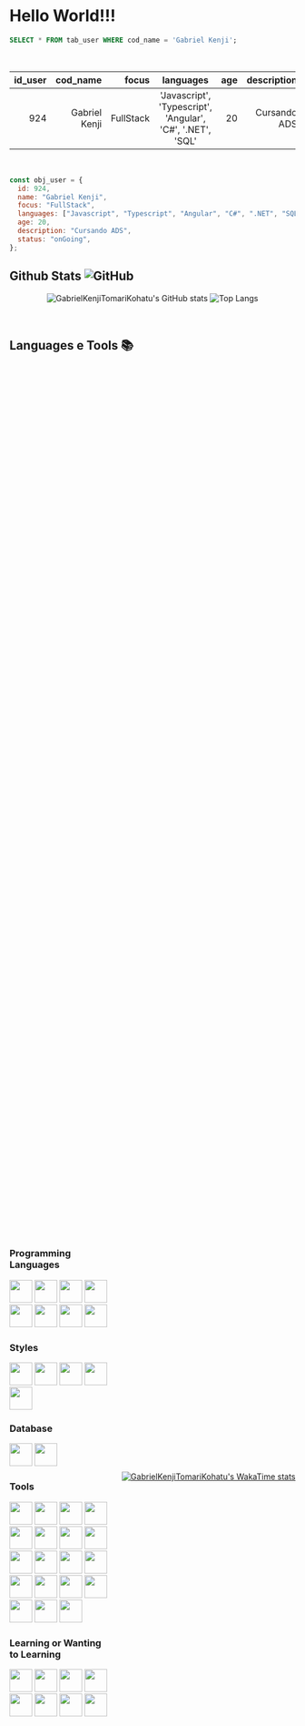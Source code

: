 # Hello World!!!

```SQL
SELECT * FROM tab_user WHERE cod_name = 'Gabriel Kenji';
```

<br>

| id_user |      cod_name |     focus |                         languages                          | age |  description |  status |
| ------: | ------------: | --------: | :--------------------------------------------------------: | --: | -----------: | ------: |
|     924 | Gabriel Kenji | FullStack | 'Javascript', 'Typescript', 'Angular', 'C#', '.NET', 'SQL' |  20 | Cursando ADS | onGoing |

<br>

```javascript
const obj_user = {
  id: 924,
  name: "Gabriel Kenji",
  focus: "FullStack",
  languages: ["Javascript", "Typescript", "Angular", "C#", ".NET", "SQL"],
  age: 20,
  description: "Cursando ADS",
  status: "onGoing",
};
```

## Github Stats ![GitHub](https://img.shields.io/badge/GitHub-100000?style=for-the-badge&logo=github&logoColor=white)

<div align="center" style="display: inline_block; justify-content:center">

![GabrielKenjiTomariKohatu's GitHub stats](https://github-readme-stats.vercel.app/api?username=GabrielKenjiTomariKohatu&show_icons=true&theme=dark&include_all_commits=true) ![Top Langs](https://github-readme-stats.vercel.app/api/top-langs/?username=GabrielKenjiTomariKohatu&hide_progress=false&layout=compact&theme=dark)

</div>
<br>

## Languages e Tools 📚

<div style="display: flex; justify-content: space-between; align-items: center; height: 100%;">
    <div style="flex-grow: 1;">

### Programming Languages

<img Height="40px" src="https://cdn.jsdelivr.net/gh/devicons/devicon@latest/icons/javascript/javascript-original.svg" />
<img Height="40px" src="https://cdn.jsdelivr.net/gh/devicons/devicon@latest/icons/typescript/typescript-original.svg" />
<img height="40px" src="https://cdn.jsdelivr.net/gh/devicons/devicon@latest/icons/angularjs/angularjs-original.svg" />
<img Height="40px" src="https://cdn.jsdelivr.net/gh/devicons/devicon@latest/icons/react/react-original.svg" />
<img height="40px" src="https://cdn.jsdelivr.net/gh/devicons/devicon@latest/icons/csharp/csharp-original.svg" />
<img height="40px" src="https://cdn.jsdelivr.net/gh/devicons/devicon@latest/icons/dotnetcore/dotnetcore-original.svg" />
<img Height="40px" src="https://cdn.jsdelivr.net/gh/devicons/devicon@latest/icons/java/java-original.svg" />
<img Height="40px" src="https://cdn.jsdelivr.net/gh/devicons/devicon@latest/icons/spring/spring-original.svg" />

### Styles

<img Height="40px" src="https://cdn.jsdelivr.net/gh/devicons/devicon@latest/icons/tailwindcss/tailwindcss-original.svg" />
<img height="40px"  src="https://cdn.jsdelivr.net/gh/devicons/devicon@latest/icons/bootstrap/bootstrap-original.svg" />
<img height="40px" src="https://cdn.jsdelivr.net/gh/devicons/devicon@latest/icons/bulma/bulma-plain.svg" />
<img height="40px" src="https://cdn.jsdelivr.net/gh/devicons/devicon@latest/icons/angularmaterial/angularmaterial-original.svg" />
<img height="40px" src="https://cdn.jsdelivr.net/gh/devicons/devicon@latest/icons/materialui/materialui-original.svg" />

### Database

<img Height="40px" src="https://cdn.jsdelivr.net/gh/devicons/devicon@latest/icons/sqldeveloper/sqldeveloper-original.svg" />
<img Height="40px" src="https://cdn.jsdelivr.net/gh/devicons/devicon@latest/icons/mysql/mysql-original.svg" />

### Tools

<img Height="40px" src="https://cdn.jsdelivr.net/gh/devicons/devicon@latest/icons/vscode/vscode-original.svg" />
<img height="40px" src="https://cdn.jsdelivr.net/gh/devicons/devicon@latest/icons/visualstudio/visualstudio-original.svg" />
<img height="40px" src="https://cdn.jsdelivr.net/gh/devicons/devicon@latest/icons/intellij/intellij-original.svg" />
<img height="40px" src="https://cdn.jsdelivr.net/gh/devicons/devicon@latest/icons/swagger/swagger-original.svg" />
<img height="40px" src="https://cdn.jsdelivr.net/gh/devicons/devicon@latest/icons/postman/postman-original.svg" />
<img height="40px" src="https://cdn.jsdelivr.net/gh/devicons/devicon@latest/icons/insomnia/insomnia-original.svg" />
<img height="40px" src="https://cdn.jsdelivr.net/gh/devicons/devicon@latest/icons/notion/notion-original.svg" />
<img height="40px" src="https://cdn.jsdelivr.net/gh/devicons/devicon@latest/icons/vitejs/vitejs-original.svg" />
<img Height="40px" src="https://cdn.jsdelivr.net/gh/devicons/devicon@latest/icons/npm/npm-original-wordmark.svg" />
<img height="40px" Height="40px" src="https://cdn.jsdelivr.net/gh/devicons/devicon@latest/icons/git/git-original.svg" />
<img height="40px" height="40px" src="https://cdn.jsdelivr.net/gh/devicons/devicon@latest/icons/docker/docker-plain-wordmark.svg" />
<img height="40px" Height="40px" src="https://cdn.jsdelivr.net/gh/devicons/devicon@latest/icons/kubernetes/kubernetes-original.svg" />
<img height="40px" src="https://cdn.jsdelivr.net/gh/devicons/devicon@latest/icons/markdown/markdown-original.svg" />
<img height="40px" src="https://cdn.jsdelivr.net/gh/devicons/devicon@latest/icons/gimp/gimp-original.svg" />
<img height="40px" src="https://cdn.jsdelivr.net/gh/devicons/devicon@latest/icons/figma/figma-original.svg" />
<img height="40px" src="https://cdn.jsdelivr.net/gh/devicons/devicon@latest/icons/bash/bash-original.svg" />
<img height="40px" src="https://cdn.jsdelivr.net/gh/devicons/devicon@latest/icons/androidstudio/androidstudio-original.svg" />
<img height="40px" src="https://cdn.jsdelivr.net/gh/devicons/devicon@latest/icons/yarn/yarn-original.svg" />
<img height="40px" src="https://cdn.jsdelivr.net/gh/devicons/devicon@latest/icons/powershell/powershell-original.svg" />

### Learning or Wanting to Learning

<img Height="40px" src="https://cdn.jsdelivr.net/gh/devicons/devicon@latest/icons/kotlin/kotlin-original.svg" />
<!-- <img Height="40px" src="https://cdn.jsdelivr.net/gh/devicons/devicon@latest/icons/nodejs/nodejs-original-wordmark.svg" />
<img style="background-color: white; padding: 2px;" Height="40px" src="https://cdn.jsdelivr.net/gh/devicons/devicon@latest/icons/express/express-original.svg" /> -->
<!-- <img height="40px" src="https://cdn.jsdelivr.net/gh/devicons/devicon@latest/icons/vuejs/vuejs-original.svg" /> -->
<!-- <img height="40px" src="https://cdn.jsdelivr.net/gh/devicons/devicon@latest/icons/nestjs/nestjs-original.svg" /> -->
<!-- <img height="40px" src="https://cdn.jsdelivr.net/gh/devicons/devicon@latest/icons/nextjs/nextjs-original.svg" /> -->
<!-- <img height="40px" src="https://cdn.jsdelivr.net/gh/devicons/devicon@latest/icons/nuxtjs/nuxtjs-original.svg" /> -->
<!-- <img height="40px" src="https://cdn.jsdelivr.net/gh/devicons/devicon@latest/icons/nginx/nginx-original.svg" /> -->
<img height="40px" src="https://cdn.jsdelivr.net/gh/devicons/devicon@latest/icons/mongodb/mongodb-original.svg" />
<!-- <img height="40px" src="https://cdn.jsdelivr.net/gh/devicons/devicon@latest/icons/junit/junit-original.svg" />
<img height="40px" src="https://cdn.jsdelivr.net/gh/devicons/devicon@latest/icons/jenkins/jenkins-original.svg" /> -->
<img height="40px" src="https://cdn.jsdelivr.net/gh/devicons/devicon@latest/icons/jasmine/jasmine-original.svg" />
<img height="40px" src="https://cdn.jsdelivr.net/gh/devicons/devicon@latest/icons/graphql/graphql-plain.svg" />
<img height="40px" src="https://cdn.jsdelivr.net/gh/devicons/devicon@latest/icons/flutter/flutter-original.svg" />
<!-- <img height="40px" src="https://cdn.jsdelivr.net/gh/devicons/devicon@latest/icons/django/django-plain.svg" />
<img height="40px" src="https://cdn.jsdelivr.net/gh/devicons/devicon@latest/icons/coffeescript/coffeescript-original.svg" /> -->
<!-- <img height="40px" src="https://cdn.jsdelivr.net/gh/devicons/devicon@latest/icons/blazor/blazor-original.svg" /> -->
<!-- <img height="40px" src="https://cdn.jsdelivr.net/gh/devicons/devicon@latest/icons/alpinejs/alpinejs-original.svg" />  -->
<!-- <img height="40px" src="https://cdn.jsdelivr.net/gh/devicons/devicon@latest/icons/adonisjs/adonisjs-original.svg" /> -->
<!-- <img height="40px" src="https://cdn.jsdelivr.net/gh/devicons/devicon@latest/icons/vuetify/vuetify-original.svg" />
<img height="40px" src="https://cdn.jsdelivr.net/gh/devicons/devicon@latest/icons/svelte/svelte-original.svg" /> -->
<img height="40px" src="https://cdn.jsdelivr.net/gh/devicons/devicon@latest/icons/stylus/stylus-original.svg" />
<img height="40px" src="https://cdn.jsdelivr.net/gh/devicons/devicon@latest/icons/sass/sass-original.svg" />
<img height="40px" src="https://cdn.jsdelivr.net/gh/devicons/devicon@latest/icons/jetpackcompose/jetpackcompose-original.svg" />
<!-- <img height="40px" src="https://cdn.jsdelivr.net/gh/devicons/devicon@latest/icons/krakenjs/krakenjs-original.svg" /> -->
<!-- <img height="40px" src="https://cdn.jsdelivr.net/gh/devicons/devicon@latest/icons/rust/rust-original.svg" />
<img height="40px" src="https://cdn.jsdelivr.net/gh/devicons/devicon@latest/icons/ruby/ruby-original.svg" /> -->
<!-- <img height="40px" src="https://cdn.jsdelivr.net/gh/devicons/devicon@latest/icons/redux/redux-original.svg" />
<img height="40px" src="https://cdn.jsdelivr.net/gh/devicons/devicon@latest/icons/r/r-original.svg" /> -->
<!-- <img height="40px" src="https://cdn.jsdelivr.net/gh/devicons/devicon@latest/icons/python/python-original.svg" /> -->
<!-- <img height="40px" src="https://cdn.jsdelivr.net/gh/devicons/devicon@latest/icons/postcss/postcss-original.svg" /> -->
    </div>
    <div style="flex-shrink: 0; margin-left: 20px;max-width: 100%;">

[![GabrielKenjiTomariKohatu's WakaTime stats](https://github-readme-stats.vercel.app/api/wakatime?username=@GabrielKT)](https://github.com/GabrielKenjiTomariKohatu/github-readme-stats)

</div>

</div>

<br>

## Social Media

<a href="https://www.linkedin.com/in/gabriel-kohatu-201218255/">

![LinkedIn](https://img.shields.io/badge/linkedin-%230077B5.svg?style=for-the-badge&logo=linkedin&logoColor=white)

</a>
